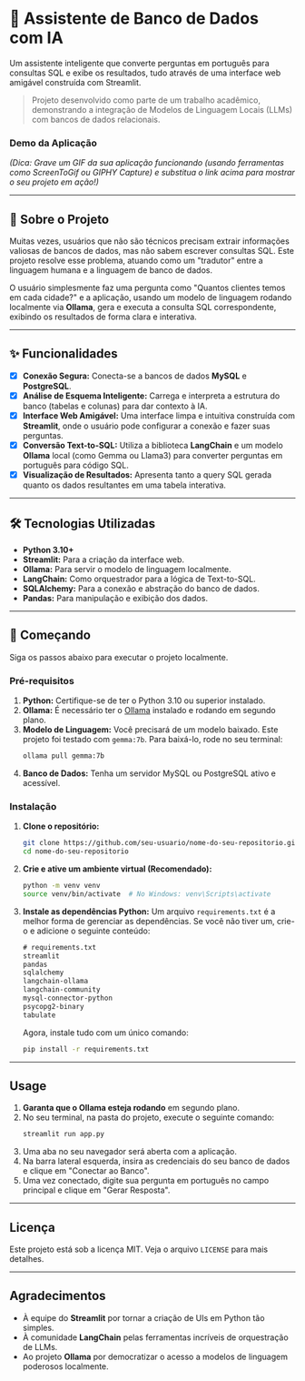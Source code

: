 # 🤖 Assistente de Banco de Dados com IA

Um assistente inteligente que converte perguntas em português para consultas SQL e exibe os resultados, tudo através de uma interface web amigável construída com Streamlit.

> Projeto desenvolvido como parte de um trabalho acadêmico, demonstrando a integração de Modelos de Linguagem Locais (LLMs) com bancos de dados relacionais.

### Demo da Aplicação

*(Dica: Grave um GIF da sua aplicação funcionando (usando ferramentas como ScreenToGif ou GIPHY Capture) e substitua o link acima para mostrar o seu projeto em ação\!)*

-----

## 🎯 Sobre o Projeto

Muitas vezes, usuários que não são técnicos precisam extrair informações valiosas de bancos de dados, mas não sabem escrever consultas SQL. Este projeto resolve esse problema, atuando como um "tradutor" entre a linguagem humana e a linguagem de banco de dados.

O usuário simplesmente faz uma pergunta como "Quantos clientes temos em cada cidade?" e a aplicação, usando um modelo de linguagem rodando localmente via **Ollama**, gera e executa a consulta SQL correspondente, exibindo os resultados de forma clara e interativa.

-----

## ✨ Funcionalidades

  - [x] **Conexão Segura:** Conecta-se a bancos de dados **MySQL** e **PostgreSQL**.
  - [x] **Análise de Esquema Inteligente:** Carrega e interpreta a estrutura do banco (tabelas e colunas) para dar contexto à IA.
  - [x] **Interface Web Amigável:** Uma interface limpa e intuitiva construída com **Streamlit**, onde o usuário pode configurar a conexão e fazer suas perguntas.
  - [x] **Conversão Text-to-SQL:** Utiliza a biblioteca **LangChain** e um modelo **Ollama** local (como Gemma ou Llama3) para converter perguntas em português para código SQL.
  - [x] **Visualização de Resultados:** Apresenta tanto a query SQL gerada quanto os dados resultantes em uma tabela interativa.

-----

## 🛠️ Tecnologias Utilizadas

  - **Python 3.10+**
  - **Streamlit:** Para a criação da interface web.
  - **Ollama:** Para servir o modelo de linguagem localmente.
  - **LangChain:** Como orquestrador para a lógica de Text-to-SQL.
  - **SQLAlchemy:** Para a conexão e abstração do banco de dados.
  - **Pandas:** Para manipulação e exibição dos dados.

-----

## 🚀 Começando

Siga os passos abaixo para executar o projeto localmente.

### Pré-requisitos

1.  **Python:** Certifique-se de ter o Python 3.10 ou superior instalado.
2.  **Ollama:** É necessário ter o [Ollama](https://ollama.com/) instalado e rodando em segundo plano.
3.  **Modelo de Linguagem:** Você precisará de um modelo baixado. Este projeto foi testado com `gemma:7b`. Para baixá-lo, rode no seu terminal:
    ```bash
    ollama pull gemma:7b
    ```
4.  **Banco de Dados:** Tenha um servidor MySQL ou PostgreSQL ativo e acessível.

### Instalação

1.  **Clone o repositório:**

    ```bash
    git clone https://github.com/seu-usuario/nome-do-seu-repositorio.git
    cd nome-do-seu-repositorio
    ```

2.  **Crie e ative um ambiente virtual (Recomendado):**

    ```bash
    python -m venv venv
    source venv/bin/activate  # No Windows: venv\Scripts\activate
    ```

3.  **Instale as dependências Python:**
    Um arquivo `requirements.txt` é a melhor forma de gerenciar as dependências. Se você não tiver um, crie-o e adicione o seguinte conteúdo:

    ```txt
    # requirements.txt
    streamlit
    pandas
    sqlalchemy
    langchain-ollama
    langchain-community
    mysql-connector-python
    psycopg2-binary
    tabulate
    ```

    Agora, instale tudo com um único comando:

    ```bash
    pip install -r requirements.txt
    ```

-----

## Usage

1.  **Garanta que o Ollama esteja rodando** em segundo plano.
2.  No seu terminal, na pasta do projeto, execute o seguinte comando:
    ```bash
    streamlit run app.py
    ```
3.  Uma aba no seu navegador será aberta com a aplicação.
4.  Na barra lateral esquerda, insira as credenciais do seu banco de dados e clique em "Conectar ao Banco".
5.  Uma vez conectado, digite sua pergunta em português no campo principal e clique em "Gerar Resposta".

-----

## Licença

Este projeto está sob a licença MIT. Veja o arquivo `LICENSE` para mais detalhes.

-----

## Agradecimentos

  - À equipe do **Streamlit** por tornar a criação de UIs em Python tão simples.
  - À comunidade **LangChain** pelas ferramentas incríveis de orquestração de LLMs.
  - Ao projeto **Ollama** por democratizar o acesso a modelos de linguagem poderosos localmente.